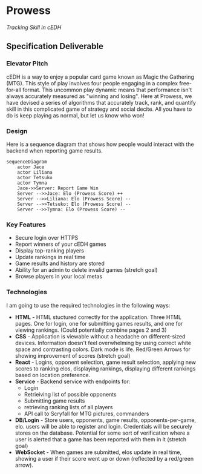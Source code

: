 # Prowess

*Tracking Skill in cEDH*

## Specification Deliverable

### Elevator Pitch

cEDH is a way to enjoy a popular card game known as Magic the Gathering (MTG). This style of play involves four people engaging in a complex free-for-all format. This uncommon play dynamic means that performance isn't always accurately measured as "winning and losing". Here at Prowess, we have devised a series of algorithms that accurately track, rank, and quantify skill in this complicated game of strategy and social decite. All you have to do is keep playing as normal, but let us know who won!

### Design

Here is a sequence diagram that shows how people would interact with the backend when reporting game results.

```mermaid
sequenceDiagram
    actor Jace
    actor Liliana
    actor Tetsuko
    actor Tymna
    Jace->>Server: Report Game Win
    Server -->>Jace: Elo (Prowess Score) ++
    Server -->>Liliana: Elo (Prowess Score) --
    Server -->>Tetsuko: Elo (Prowess Score) --
    Server -->>Tymna: Elo (Prowess Score) --
```

### Key Features

 - Secure login over HTTPS
 - Report winners of your cEDH games
 - Display top-ranking players
 - Update rankings in real time
 - Game results and history are stored
 - Ability for an admin to delete invalid games (stretch goal)
 - Browse players in your local metas

### Technologies

I am going to use the required technologies in the following ways:

 - **HTML** - HTML stuctured correctly for the application. Three HTML pages. One for login, one for submitting games results, and one for viewing rankings. (Could potentially combine pages 2 and 3)
 - **CSS** - Application is viewable without a headache on different-sized devices. Information doesn't feel overwhelming by using correct white space and contrasting colors. Dark mode is life. Red/Green Arrows for showing improvement of scores (stretch goal)
 - **React** - Logins, opponent selection, game result selection, applying new scores to ranking elos, displaying rankings, displaying different rankings based on location preference.
 - **Service** - Backend service with endpoints for:
    - Login
    - Retrieiving list of possible opponents
    - Submitting game results
    - retrieving ranking lists of all players
    - API call to Scryfall for MTG pictures, commanders
 - **DB/Login** - Store users, opponents, game results, opponents-per-game, elo. users will be able to register and login. Credentials will be securely stores on the database. Potential for some sort of verification where a user is alerted that a game has been reported with them in it (stretch goal)
 - **WebSocket** - When games are submitted, elos update in real time, showing a user if their score went up or down (reflected by a red/green arrow).